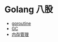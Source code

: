# Golang 八股

- [goroutine](./goroutine/README.md)
- [GC](./gc/README.md)
- [内存管理](./malloc/README.md)